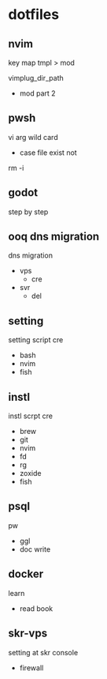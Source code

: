 
# dotfiles


## nvim

key map tmpl > mod

vimplug_dir_path
- mod part 2


## pwsh

vi arg wild card
- case file exist not

rm -i


## godot

step by step


## ooq dns migration

dns migration
- vps
  - cre
- svr
  - del


## setting

setting script cre
- bash
- nvim
- fish


## instl

instl scrpt cre
- brew
- git
- nvim
- fd
- rg
- zoxide
- fish


## psql

pw
- ggl
- doc write


## docker

learn
- read book


## skr-vps

setting at skr console
- firewall


